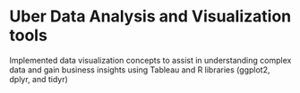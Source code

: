 # Uber Data Analysis and Visualization tools

Implemented data visualization concepts to assist in understanding complex data and gain business insights using Tableau and R libraries (ggplot2, dplyr, and tidyr)
